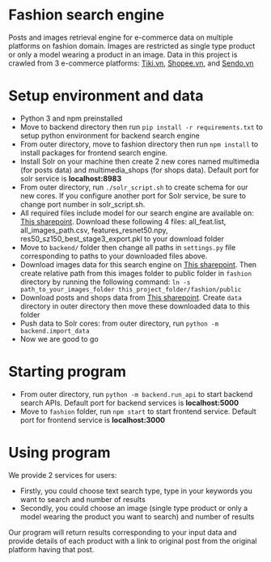 # Fashion search engine

Posts and images retrieval engine for e-commerce data on multiple platforms on fashion domain. Images are restricted as single type product or only a model wearing a product in an image. Data in this project is crawled from 3 e-commerce platforms: [Tiki.vn](tiki.vn), [Shopee.vn](shopee.vn), and [Sendo.vn](sendo.vn)

# Setup environment and data

- Python 3 and npm preinstalled
- Move to backend directory then run `pip install -r requirements.txt` to setup python environment for backend search engine
- From outer directory, move to fashion directory then run `npm install` to install packages for frontend search engine.
- Install Solr on your machine then create 2 new cores named multimedia (for posts data) and multimedia_shops (for shops data). Default port for solr service is **localhost:8983**
- From outer directory, run `./solr_script.sh` to create schema for our new cores. If you configure another port for Solr service, be sure to change port number in solr_script.sh.
- All required files include model for our search engine are available on: [This sharepoint](https://husteduvn-my.sharepoint.com/personal/thanh_lt163705_sis_hust_edu_vn/_layouts/15/onedrive.aspx?id=%2Fpersonal%2Fthanh%5Flt163705%5Fsis%5Fhust%5Fedu%5Fvn%2FDocuments%2Fdata%2Fmulti%5Fmedia%2Ffeature%5Ffrom%5Fpretrained&originalPath=aHR0cHM6Ly9odXN0ZWR1dm4tbXkuc2hhcmVwb2ludC5jb20vOmY6L2cvcGVyc29uYWwvdGhhbmhfbHQxNjM3MDVfc2lzX2h1c3RfZWR1X3ZuL0VuQWhJeTIwT3BOQ3VXWlNxVVRmSGZ3QlRtVzBRQ2ppLUVnUVpaVW1RcUQxVXc_cnRpbWU9Nk1Zc3duSUEyRWc). Download these following 4 files: all_feat.list, all_images_path.csv, features_resnet50.npy, res50_sz150_best_stage3_export.pkl to your download folder
- Move to `backend/` folder then change all paths in `settings.py` file corresponding to paths to your downloaded files above.
- Download images data for this search engine on [This sharepoint](https://husteduvn-my.sharepoint.com/:u:/g/personal/thanh_lt163705_sis_hust_edu_vn/EchO3VtpXRFKmGq1z9UFPkIBN_AkZ9tjlkOThdNbUxF4RQ?e=W73ZdN). Then create relative path from this images folder to public folder in `fashion` directory by running the following command: `ln -s path_to_your_images_folder this_project_folder/fashion/public`
- Download posts and shops data from [This sharepoint](). Create `data` directory in outer directory then move these downloaded data to this folder
- Push data to Solr cores: from outer directory, run `python -m backend.import_data`
- Now we are good to go

# Starting program

- From outer directory, run `python -m backend.run_api` to start backend search APIs. Default port for backend services is **localhost:5000**
- Move to `fashion` folder, run `npm start` to start frontend service. Default port for frontend service is **localhost:3000**

# Using program

We provide 2 services for users: 
- Firstly, you could choose text search type, type in your keywords you want to search and number of results
- Secondly, you could choose an image (single type product or only a model wearing the product you want to search) and number of results

Our program will return results corresponding to your input data and provide details of each product with a link to original post from the original platform having that post.
